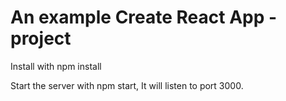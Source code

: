 # An example Create React App -project

Install with npm install

Start the server with npm start,  It will listen to port 3000.
